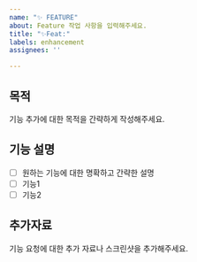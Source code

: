 ```yaml
---
name: "✨ FEATURE"
about: Feature 작업 사항을 입력해주세요.
title: "✨Feat:"
labels: enhancement
assignees: ''

---
```


## 목적
기능 추가에 대한 목적을 간략하게 작성해주세요.

## 기능 설명
- [ ] 원하는 기능에 대한 명확하고 간략한 설명
- [ ] 기능1 
- [ ] 기능2

## 추가자료
기능 요청에 대한 추가 자료나 스크린샷을 추가해주세요.
